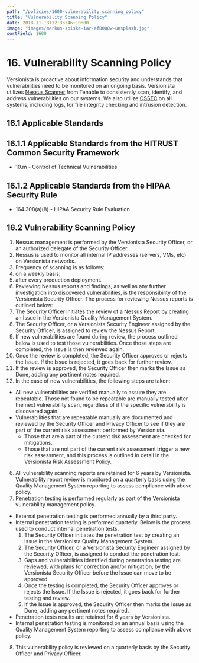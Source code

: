 ```yaml
---
path: "/policies/1600-vulnerability_scanning_policy"
title: "Vulnerability Scanning Policy"
date: 2018-11-18T12:33:46+10:00
image: "images/markus-spiske-iar-afB0QQw-unsplash.jpg"
sortField: 1600
---
```


# 16. Vulnerability Scanning Policy

Versionista is proactive about information security and understands that
vulnerabilities need to be monitored on an ongoing basis. Versionista utilizes
[Nessus Scanner](http://www.tenable.com/products/nessus) from Tenable to
consistently scan, identify, and address vulnerabilities on our systems. We also
utilize [OSSEC](http://www.ossec.net/) on all systems, including logs, for file
integrity checking and intrusion detection.

## 16.1 Applicable Standards

## 16.1.1 Applicable Standards from the HITRUST Common Security Framework

- 10.m - Control of Technical Vulnerabilities

## 16.1.2 Applicable Standards from the HIPAA Security Rule

- 164.308(a)(8) - HIPAA Security Rule Evaluation

## 16.2 Vulnerability Scanning Policy

1. Nessus management is performed by the Versionista Security Officer, or an
   authorized delegate of the Security Officer.
2. Nessus is used to monitor all internal IP addresses (servers, VMs, etc) on
   Versionista networks.
3. Frequency of scanning is as follows:
4. on a weekly basis;
5. after every production deployment.
6. Reviewing Nessus reports and findings, as well as any further investigation
   into discovered vulnerabilities, is the responsibility of the Versionista
   Security Officer. The process for reviewing Nessus reports is outlined below:
7. The Security Officer initiates the review of a Nessus Report by creating an
   Issue in the Versionista Quality Management System.
8. The Security Officer, or a Versionista Security Engineer assigned by the
   Security Officer, is assigned to review the Nessus Report.
9. If new vulnerabilities are found during review, the process outlined below is
   used to test those vulnerabilities. Once those steps are completed, the Issue
   is then reviewed again.
10. Once the review is completed, the Security Officer approves or rejects the
    Issue. If the Issue is rejected, it goes back for further review.
11. If the review is approved, the Security Officer then marks the Issue as
    Done, adding any pertinent notes required.
12. In the case of new vulnerabilities, the following steps are taken:

- All new vulnerabilities are verified manually to assure they are repeatable.
  Those not found to be repeatable are manually tested after the next
  vulnerability scan, regardless of if the specific vulnerability is discovered
  again.
- Vulnerabilities that are repeatable manually are documented and reviewed by
  the Security Officer and Privacy Officer to see if they are part of the
  current risk assessment performed by Versionista.
  - Those that are a part of the current risk assessment are checked for
    mitigations.
  - Those that are not part of the current risk assessment trigger a new risk
    assessment, and this process is outlined in detail in the Versionista Risk
    Assessment Policy.

6. All vulnerability scanning reports are retained for 6 years by Versionista.
   Vulnerability report review is monitored on a quarterly basis using the
   Quality Management System reporting to assess compliance with above policy.
7. Penetration testing is performed regularly as part of the Versionista
   vulnerability management policy.

- External penetration testing is performed annually by a third party.
- Internal penetration testing is performed quarterly. Below is the process used
  to conduct internal penetration tests.
  1. The Security Officer initiates the penetration test by creating an Issue in
     the Versionista Quality Management System.
  2. The Security Officer, or a Versionista Security Engineer assigned by the
     Security Officer, is assigned to conduct the penetration test.
  3. Gaps and vulnerabilities identified during penetration testing are
     reviewed, with plans for correction and/or mitigation, by the Versionista
     Security Officer before the Issue can move to be approved.
  4. Once the testing is completed, the Security Officer approves or rejects the
     Issue. If the Issue is rejected, it goes back for further testing and
     review.
  5. If the Issue is approved, the Security Officer then marks the Issue as
     Done, adding any pertinent notes required.
- Penetration tests results are retained for 6 years by Versionista.
- Internal penetration testing is monitored on an annual basis using the Quality
  Management System reporting to assess compliance with above policy.

8. This vulnerability policy is reviewed on a quarterly basis by the Security
   Officer and Privacy Officer.
